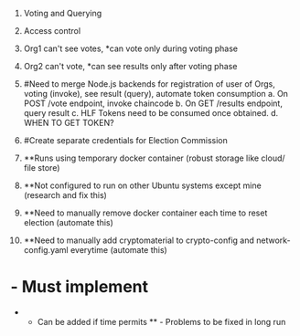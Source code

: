 1. Voting and Querying
2. Access control

3. Org1 can't see votes, 
	*can vote only during voting phase
4. Org2 can't vote, 
	*can see results only after voting phase

5. #Need to merge Node.js backends for registration of user of Orgs, voting (invoke), see result (query), automate token consumption
a. On POST /vote endpoint, invoke chaincode
b. On GET /results endpoint, query result
c. HLF Tokens need to be consumed once obtained.
d. WHEN TO GET TOKEN?

6. #Create separate credentials for Election Commission

7. **Runs using temporary docker container (robust storage like cloud/ file store)
8. **Not configured to run on other Ubuntu systems except mine (research and fix this)
9. **Need to manually remove docker container each time to reset election (automate this)
10. **Need to manually add cryptomaterial to crypto-config and network-config.yaml everytime (automate this)


# - Must implement
* - Can be added if time permits
** - Problems to be fixed in long run
